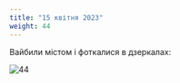 ```yaml
---
title: "15 квітня 2023"
weight: 44
---
```

Вайбили містом і фоткалися в дзеркалах:

![44](/images/2023-04-15.jpg)
